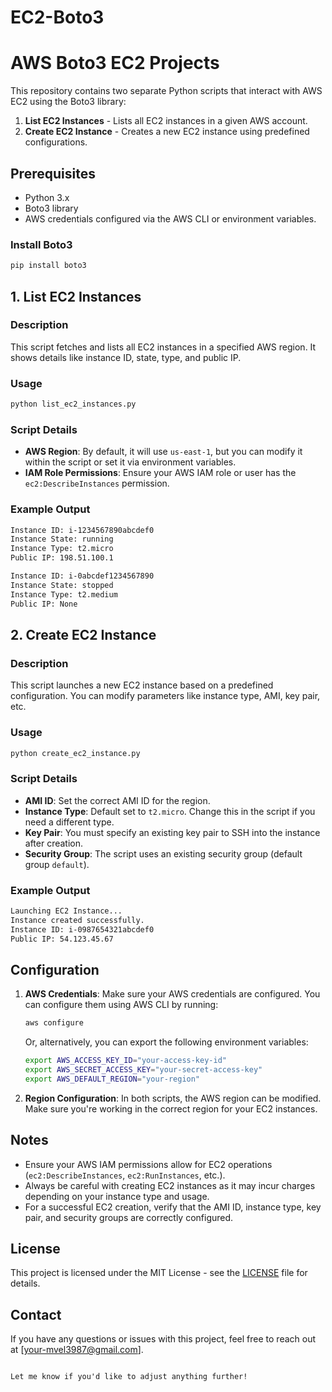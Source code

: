 # EC2-Boto3
# AWS Boto3 EC2 Projects

This repository contains two separate Python scripts that interact with AWS EC2 using the Boto3 library:

1. **List EC2 Instances** - Lists all EC2 instances in a given AWS account.
2. **Create EC2 Instance** - Creates a new EC2 instance using predefined configurations.

## Prerequisites

- Python 3.x
- Boto3 library
- AWS credentials configured via the AWS CLI or environment variables.

### Install Boto3

```bash
pip install boto3
```

## 1. List EC2 Instances

### Description
This script fetches and lists all EC2 instances in a specified AWS region. It shows details like instance ID, state, type, and public IP.

### Usage

```bash
python list_ec2_instances.py
```

### Script Details
- **AWS Region**: By default, it will use `us-east-1`, but you can modify it within the script or set it via environment variables.
- **IAM Role Permissions**: Ensure your AWS IAM role or user has the `ec2:DescribeInstances` permission.

### Example Output
```bash
Instance ID: i-1234567890abcdef0
Instance State: running
Instance Type: t2.micro
Public IP: 198.51.100.1

Instance ID: i-0abcdef1234567890
Instance State: stopped
Instance Type: t2.medium
Public IP: None
```

## 2. Create EC2 Instance

### Description
This script launches a new EC2 instance based on a predefined configuration. You can modify parameters like instance type, AMI, key pair, etc.

### Usage

```bash
python create_ec2_instance.py
```

### Script Details
- **AMI ID**: Set the correct AMI ID for the region.
- **Instance Type**: Default set to `t2.micro`. Change this in the script if you need a different type.
- **Key Pair**: You must specify an existing key pair to SSH into the instance after creation.
- **Security Group**: The script uses an existing security group (default group `default`).

### Example Output
```bash
Launching EC2 Instance...
Instance created successfully.
Instance ID: i-0987654321abcdef0
Public IP: 54.123.45.67
```

## Configuration

1. **AWS Credentials**: Make sure your AWS credentials are configured. You can configure them using AWS CLI by running:

   ```bash
   aws configure
   ```

   Or, alternatively, you can export the following environment variables:

   ```bash
   export AWS_ACCESS_KEY_ID="your-access-key-id"
   export AWS_SECRET_ACCESS_KEY="your-secret-access-key"
   export AWS_DEFAULT_REGION="your-region"
   ```

2. **Region Configuration**: In both scripts, the AWS region can be modified. Make sure you're working in the correct region for your EC2 instances.

## Notes

- Ensure your AWS IAM permissions allow for EC2 operations (`ec2:DescribeInstances`, `ec2:RunInstances`, etc.).
- Always be careful with creating EC2 instances as it may incur charges depending on your instance type and usage.
- For a successful EC2 creation, verify that the AMI ID, instance type, key pair, and security groups are correctly configured.

## License

This project is licensed under the MIT License - see the [LICENSE](LICENSE) file for details.

## Contact

If you have any questions or issues with this project, feel free to reach out at [your-mvel3987@gmail.com].
```

Let me know if you'd like to adjust anything further!
